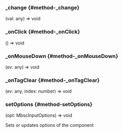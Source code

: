 ### _change {#method-_change}

(val: any) => void




### _onClick {#method-_onClick}

() => void




### _onMouseDown {#method-_onMouseDown}

(ev: any) => void




### _onTagClear {#method-_onTagClear}

(ev: any, index: number) => void




### setOptions {#method-setOptions}

(opt: MbscInputOptions) => void


Sets or updates options of the component
